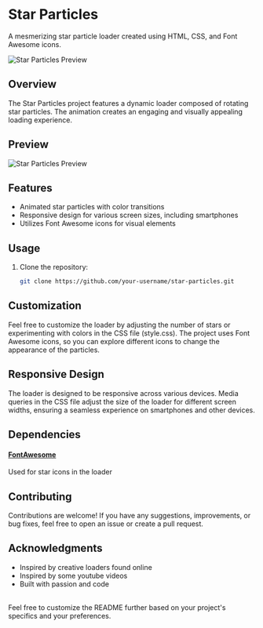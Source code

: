 # Star Particles

A mesmerizing star particle loader created using HTML, CSS, and Font Awesome icons.

![Star Particles Preview](link-to-preview-image)

## Overview

The Star Particles project features a dynamic loader composed of rotating star particles. The animation creates an engaging and visually appealing loading experience.

## Preview

![Star Particles Preview](link-to-preview-image)

## Features

- Animated star particles with color transitions
- Responsive design for various screen sizes, including smartphones
- Utilizes Font Awesome icons for visual elements

## Usage

1. Clone the repository:

   ```bash
   git clone https://github.com/your-username/star-particles.git
   ```
## Customization

Feel free to customize the loader by adjusting the number of stars or experimenting with colors in the CSS file (style.css). The project uses Font Awesome icons, so you can explore different icons to change the appearance of the particles.

## Responsive Design

The loader is designed to be responsive across various devices. Media queries in the CSS file adjust the size of the loader for different screen widths, ensuring a seamless experience on smartphones and other devices.

## Dependencies 

<a href="https://fontawesome.com/"><h4>FontAwesome</h4></a>
Used for star icons in the loader

## Contributing

Contributions are welcome! If you have any suggestions, improvements, or bug fixes, feel free to open an issue or create a pull request.

## Acknowledgments

- Inspired by creative loaders found online
- Inspired by some youtube videos
- Built with passion and code

<br> 
Feel free to customize the README further based on your project's specifics and your preferences.
